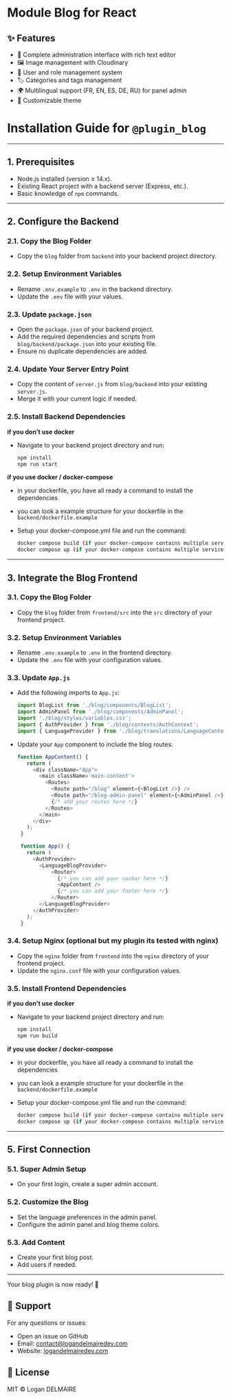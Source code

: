 # Module Blog for React

## ✨ Features

- 📝 Complete administration interface with rich text editor
- 🖼️ Image management with Cloudinary
- 👥 User and role management system
- 🏷️ Categories and tags management
- 🌍 Multilingual support (FR, EN, ES, DE, RU) for panel admin
- 🎨 Customizable theme

# Installation Guide for `@plugin_blog`

---

## **1. Prerequisites**
- Node.js installed (version ≥ 14.x).  
- Existing React project with a backend server (Express, etc.).  
- Basic knowledge of `npm` commands.  

---

## **2. Configure the Backend**

### **2.1. Copy the Blog Folder**
- Copy the `blog` folder from `backend` into your backend project directory.

### **2.2. Setup Environment Variables**
- Rename `.env.example` to `.env` in the backend directory.  
- Update the `.env` file with your values.

### **2.3. Update `package.json`**
- Open the `package.json` of your backend project.  
- Add the required dependencies and scripts from `blog/backend/package.json` into your existing file.
- Ensure no duplicate dependencies are added.

### **2.4. Update Your Server Entry Point**
- Copy the content of `server.js` from `blog/backend` into your existing `server.js`.  
- Merge it with your current logic if needed.

### **2.5. Install Backend Dependencies**
**if you don't use docker**
- Navigate to your backend project directory and run:  
  ```bash
  npm install
  npm run start
  ```

**if you use docker / docker-compose**
- in your dockerfile, you have all ready a command to install the dependencies
- you can look a example structure for your dockerfile in the `backend/dockerfile.example`

- Setup your docker-compose.yml file and run the command:  
  ```bash
  docker compose build (if your docker-compose contains multiple services, specify the service name)
  docker compose up (if your docker-compose contains multiple services, specify the service name)
  ```

---

## **3. Integrate the Blog Frontend**

### **3.1. Copy the Blog Folder**
- Copy the `blog` folder from `frontend/src` into the `src` directory of your frontend project.

### **3.2. Setup Environment Variables**
- Rename `.env.example` to `.env` in the frontend directory.  
- Update the `.env` file with your configuration values.

### **3.3. Update `App.js`**
- Add the following imports to `App.js`:
   ```javascript
   import BlogList from './blog/components/BlogList';
   import AdminPanel from './blog/components/AdminPanel';
   import './blog/styles/variables.css';
   import { AuthProvider } from './blog/contexts/AuthContext';
   import { LanguageProvider } from './blog/translations/LanguageContext';
   ```
- Update your `App` component to include the blog routes:  
   ```javascript
   function AppContent() {
      return (
        <div className="App">
          <main className='main-content'>
            <Routes>
              <Route path="/blog" element={<BlogList />} />
              <Route path="/blog-admin-panel" element={<AdminPanel />} />
              {/* add your routes here */}
            </Routes>
          </main>
        </div>
      );
    }

    function App() {
      return (
        <AuthProvider>
          <LanguageBlogProvider>
              <Router>
                {/* you can add your navbar here */}
                <AppContent />
                {/* you can add your footer here */}
              </Router>
          </LanguageBlogProvider>
        </AuthProvider>
      );
    }
   ```

### **3.4. Setup Nginx (optional but my plugin its tested with nginx)**
- Copy the `nginx` folder from `frontend` into the `nginx` directory of your frontend project.
- Update the `nginx.conf` file with your configuration values.

### **3.5. Install Frontend Dependencies**
**if you don't use docker**
- Navigate to your backend project directory and run:  
  ```bash
  npm install
  npm run build
  ```

**if you use docker / docker-compose**
- in your dockerfile, you have all ready a command to install the dependencies
- you can look a example structure for your dockerfile in the `backend/dockerfile.example`

- Setup your docker-compose.yml file and run the command:  
  ```bash
  docker compose build (if your docker-compose contains multiple services, specify the service name)
  docker compose up (if your docker-compose contains multiple services, specify the service name)
  ```

---

## **5. First Connection**

### **5.1. Super Admin Setup**
- On your first login, create a super admin account.

### **5.2. Customize the Blog**
- Set the language preferences in the admin panel.  
- Configure the admin panel and blog theme colors.

### **5.3. Add Content**
- Create your first blog post.  
- Add users if needed.

---

Your blog plugin is now ready! 🎉

## 🤝 Support

For any questions or issues:
- Open an issue on GitHub
- Email: contact@logandelmairedev.com
- Website: [logandelmairedev.com](https://logandelmairedev.com)

## 📄 License

MIT © Logan DELMAIRE
